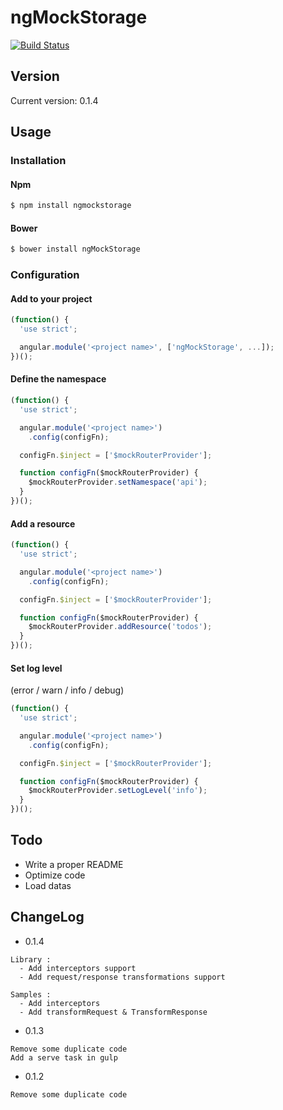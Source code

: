 # ngMockStorage


[![Build Status](https://travis-ci.org/AshDevFr/ngMockStorage.svg?branch=master)](https://travis-ci.org/AshDevFr/ngMockStorage)


## Version 
Current version: 0.1.4

## Usage

### Installation

#### Npm
```sh
$ npm install ngmockstorage
```

#### Bower
```sh
$ bower install ngMockStorage
```

### Configuration

#### Add to your project
```js
(function() {
  'use strict';

  angular.module('<project name>', ['ngMockStorage', ...]);
})();
```

#### Define the namespace
```js
(function() {
  'use strict';

  angular.module('<project name>')
    .config(configFn);

  configFn.$inject = ['$mockRouterProvider'];

  function configFn($mockRouterProvider) {
    $mockRouterProvider.setNamespace('api');
  }
})();
```

#### Add a resource
```js
(function() {
  'use strict';

  angular.module('<project name>')
    .config(configFn);

  configFn.$inject = ['$mockRouterProvider'];

  function configFn($mockRouterProvider) {
    $mockRouterProvider.addResource('todos');
  }
})();
```

#### Set log level

(error / warn / info / debug)

```js
(function() {
  'use strict';

  angular.module('<project name>')
    .config(configFn);

  configFn.$inject = ['$mockRouterProvider'];

  function configFn($mockRouterProvider) {
    $mockRouterProvider.setLogLevel('info');
  }
})();
```


## Todo
* Write a proper README
* Optimize code
* Load datas

## ChangeLog
* 0.1.4
```
Library : 
  - Add interceptors support
  - Add request/response transformations support
  
Samples : 
  - Add interceptors
  - Add transformRequest & TransformResponse
```
* 0.1.3
```
Remove some duplicate code
Add a serve task in gulp
```
* 0.1.2
```
Remove some duplicate code
```
